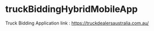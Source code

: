# truckBiddingHybridMobileApp
Truck Bidding Application
link : https://truckdealersaustralia.com.au/
